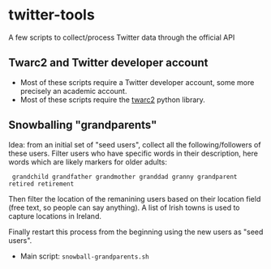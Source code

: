 # twitter-tools
A few scripts to collect/process Twitter data through the official API

## Twarc2 and Twitter developer account

- Most of these scripts require a Twitter developer account, some more precisely an academic account.
- Most of these scripts require the [twarc2](https://twarc-project.readthedocs.io/en/latest/twarc2_en_us/) python library.


## Snowballing "grandparents"

Idea: from an initial set of "seed users", collect all the following/followers of these users. Filter users who have specific words in their description, here words which are likely markers for older adults:

```
 grandchild grandfather grandmother granddad granny grandparent retired retirement
```

Then filter the location of the remanining users based on their location field (free text, so people can say anything). A list of Irish towns is used to capture locations in Ireland.

Finally restart this process from the beginning using the new users as "seed users".

- Main script: `snowball-grandparents.sh`
